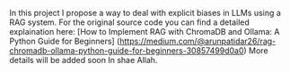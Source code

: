 In this project I propose a way to deal with explicit biases in LLMs using a RAG system.
For the original source code you can find a detailed explaination here: [How to Implement RAG with ChromaDB and Ollama: A Python Guide for Beginners] (https://medium.com/@arunpatidar26/rag-chromadb-ollama-python-guide-for-beginners-30857499d0a0)
More details will be added soon In shae Allah.

